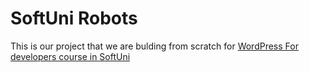 # SoftUni Robots
This is our project that we are bulding from scratch for [WordPress For developers course in SoftUni](https://softuni.bg/trainings/4388/wordpress-for-developers-november-2023#)
